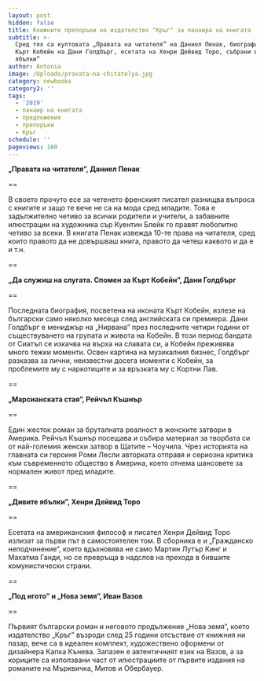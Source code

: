 ```yaml
---
layout: post
hidden: false
title: Книжните препоръки на издателство "Кръг" за панаира на книгата
subtitle: >-
  Сред тях са култовата „Правата на читателя” на Даниел Пенак, биографията на
  Кърт Кобейн на Дани Голдбърг, есетата на Хенри Дейвид Торо, събрани в „Дивите
  ябълки” 
author: Antonia
image: /Uploads/pravata-na-chitatelya.jpg
category: newbooks
category2: ''
tags:
  - '2019'
  - панаир на книгата
  - предложения
  - препоръки
  - Кръг
schedule: ''
pageviews: 160
---
```

**„Правата на читателя”, Даниел Пенак**

\==

В своето прочуто есе за четенето френският писател разнищва въпроса с книгите и защо те вече не са на мода сред младите. Това е задължително четиво за всички родители и учители, а забавните илюстрации на художника сър Куентин Блейк го правят любопитно четиво за всеки. В книгата Пенак извежда 10-те права на читателя, сред които правото да не довършваш книга, правото да четеш каквото и да е и т.н.

\==

**„Да служиш на слугата. Спомен за Кърт Кобейн”, Дани Голдбърг**

\==

Последната биография, посветена на иконата Кърт Кобейн, излезе на български само няколко месеца след английската си премиера. Дани Голдбърг е мениджър на „Нирвана” през последните четири години от съществуването на групата и живота на Кобейн. В този период бандата от Сиатъл се изкачва на върха на славата си, а Кобейн преживява много тежки моменти. Освен картина на музикалния бизнес, Голдбърг разказва за лични, неизвестни досега моменти с Кобейн, за проблемите му с наркотиците и за връзката му с Кортни Лав. 

\==

**„Марсианската стая”, Рейчъл Къшнър**

\==

Един жесток роман за бруталната реалност в женските затвори в Америка. Рейчъл Къшнър посещава и събира материал за творбата си от най-големия женски затвор в Щатите – Чоучила. Чрез историята на главната си героиня Роми Лесли авторката отправя и сериозна критика към съвременното общество в Америка, което отнема шансовете за нормален живот пред младите. 

\==

**„Дивите ябълки”, Хенри Дейвид Торо**

\==

Есетата на американския философ и писател Хенри Дейвид Торо излизат за първи път в самостоятелен том. В сборника е и „Гражданско неподчинение”, което вдъхновява не само Мартин Лутър Кинг и Махатма Ганди, но се превръща в надслов на прехода в бившите комунистически страни.

\==

**„Под игото” и „Нова земя”, Иван Вазов**

\==

Първият български роман и неговото продължение „Нова земя”, което издателство „Кръг” възроди след 25 години отсъствие от книжния ни пазар, вече са в идеален комплект, художествено оформени от дизайнера Капка Кънева. Запазен е автентичният език на Вазов, а за кориците са използвани част от илюстрациите от първите издания на романите на Мърквичка, Митов и Обербауер.

